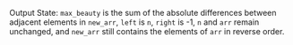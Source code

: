 Output State: `max_beauty` is the sum of the absolute differences between adjacent elements in `new_arr`, `left` is `n`, `right` is -1, `n` and `arr` remain unchanged, and `new_arr` still contains the elements of `arr` in reverse order.